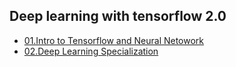 ## Deep learning with tensorflow 2.0
- [01.Intro to Tensorflow and Neural Netowork](https://github.com/udaypratapyati/DeepLearning_With_Tensorflow2/tree/master/01.Intro%20to%20Tensorflow%20and%20Neural%20Netowork)
- [02.Deep Learning Specialization](https://github.com/udaypratapyati/DeepLearning_With_Tensorflow2/tree/master/02.Deep%20Learning%20Specialization)
